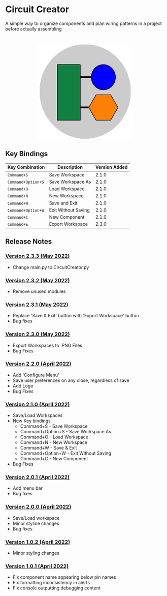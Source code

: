 # Circuit Creator
A simple way to organize components and plan wiring patterns in a project before actually assembling

#
<div align="center">
  <img width="300" height=300 src="logo.png">
</div>

###  

## Key Bindings
| Key Combination | Description| Version Added|
| --- | --- | --- |
| `Command+S` | Save Workspace | 2.1.0 |
| `Command+Option+S` | Save Workspace As | 2.1.0 |
| `Command+O` | Load Workspace | 2.1.0 |
| `Command+N` | New Workspace | 2.1.0 |
| `Command+W` | Save and Exit | 2.1.0 |
| `Command+Option+W` | Exit Without Saving | 2.1.0 |
| `Command+C` | New Component | 2.1.0 |
| `Command+E` | Export Workspace | 2.3.0 |



## Release Notes

### [Version 2.3.3 (May 2022)](https://github.com/rohandharwadker/CircuitCreator/commit/8c02cb6d61d36ae7a6a8f0a9e17181e007d96acc)
- Change main.py to CircuitCreator.py

### [Version 2.3.2 (May 2022)](https://github.com/rohandharwadker/CircuitCreator/commit/64d203e7103ad5ada0250d960d7276633f40f6a5)
- Remove unused modules

### [Version 2.3.1 (May 2022)](https://github.com/rohandharwadker/CircuitCreator/commit/6a0d681740e1edae5ec781110502efba3894ea32)
- Replace 'Save & Exit' button with 'Export Workspace' button
- Bug fixes

### [Version 2.3.0 (May 2022)](https://github.com/rohandharwadker/CircuitCreator/commit/a38d454590daa5df1042974678b73e8594079650)
- Export Workspaces to .PNG Files
- Bug Fixes

### [Version 2.2.0 (April 2022)](https://github.com/rohandharwadker/CircuitCreator/commit/af87890d128dc309f0f913d72296f3c8f40b69ec)
- Add 'Configure Menu'
- Save user preferences on any close, regardless of save
- Add Logo
- Bug Fixes

### [Version 2.1.0 (April 2022)](https://github.com/rohandharwadker/CircuitCreator/commit/e9445fd5a673d88ee75032183a5c3b4cbfb8037f)
- Save/Load Workspaces
- New Key bindings
    - Command+S - Save Workspace
    - Command+Option+S - Save Workspace As
    - Command+O - Load Workspace
    - Command+N - New Workspace
    - Command+W - Save & Exit
    - Command+Option+W - Exit Without Saving
    - Command+C - New Component
- Bug Fixes

### [Version 2.0.1 (April 2022)](https://github.com/rohandharwadker/CircuitCreator/commit/1b70fa576bad6319c9e6d60e4b4bc696f4126406)
- Add menu bar
- Bug fixes

### [Version 2.0.0 (April 2022)](https://github.com/rohandharwadker/CircuitCreator/commit/d5b39c44e4e0a9f2e12ff26b929d96bbe9ddcbe5)
- Save/Load workspace
- Minor styline changes
- Bug fixes

### [Version 1.0.2 (April 2022)](https://github.com/rohandharwadker/CircuitCreator/commit/4ce07504ccf35c436275740df7a7ab9be90073f5)
- Minor styling changes

### [Version 1.0.1 (April 2022)](https://github.com/rohandharwadker/CircuitCreator/commit/5b17b98593017440ea83a52ba37a4aec62b01ca2)
- Fix component name appearing below pin names
- Fix formatting inconsistency in alerts
- Fix console outputting debugging content